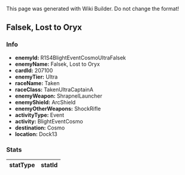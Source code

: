<span class="wiki-builder">This page was generated with Wiki Builder. Do not change the format!</span>

## Falsek, Lost to Oryx
### Info
* **enemyId:** R1S4BlightEventCosmoUltraFalsek
* **enemyName:** Falsek, Lost to Oryx
* **cardId:** 207100
* **enemyTier:** Ultra
* **raceName:** Taken
* **raceClass:** TakenUltraCaptainA
* **enemyWeapon:** ShrapnelLauncher
* **enemyShield:** ArcShield
* **enemyOtherWeapons:** ShockRifle
* **activityType:** Event
* **activity:** BlightEventCosmo
* **destination:** Cosmo
* **location:** Dock13

### Stats
statType | statId
-------- | ------

